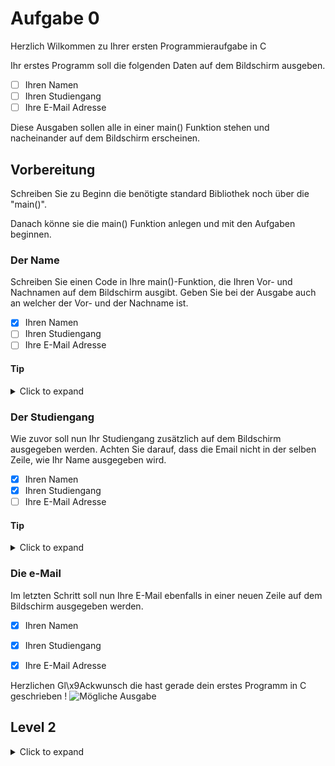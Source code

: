 # Aufgabe 0

Herzlich Wilkommen zu Ihrer ersten Programmieraufgabe in C

Ihr erstes Programm soll die folgenden Daten auf dem Bildschirm ausgeben.
- [ ] Ihren Namen
- [ ] Ihren Studiengang
- [ ] Ihre E-Mail Adresse

Diese Ausgaben sollen alle in einer main() Funktion stehen und nacheinander auf dem Bildschirm erscheinen.


## Vorbereitung

Schreiben Sie zu Beginn die benötigte standard Bibliothek noch über die "main()".

Danach könne sie die main() Funktion anlegen und mit den Aufgaben beginnen.


### Der Name

Schreiben Sie einen Code in Ihre main()-Funktion, die  Ihren Vor- und Nachnamen auf dem Bildschirm ausgibt.
Geben Sie bei der Ausgabe auch an welcher der Vor- und der Nachname ist.

- [x] Ihren Namen
- [ ] Ihren Studiengang
- [ ] Ihre E-Mail Adresse

#### Tip
<details>
<summary>Click to expand</summary>

Benutze die printf() methode um Alles was gefragt wird auf dem Bildschirm aus zu geben.

</details>


### Der Studiengang

Wie zuvor soll nun Ihr Studiengang zusätzlich auf dem Bildschirm ausgegeben werden.
Achten Sie darauf, dass die Email nicht in der selben Zeile, wie Ihr Name ausgegeben wird.

- [x] Ihren Namen
- [x] Ihren Studiengang
- [ ] Ihre E-Mail Adresse

#### Tip
<details>
<summary>Click to expand</summary>

Damit die Ausgabe nicht in der selben Zeile steht benutze den Zeilenverschub mit "\n".
Du kannst diese Zeichen vor der neuen Ausgabe einbauen oder nach der Alten.

</details>

### Die e-Mail

Im letzten Schritt soll nun Ihre E-Mail ebenfalls in einer neuen Zeile auf dem Bildschirm ausgegeben werden.

- [x] Ihren Namen
- [x] Ihren Studiengang
- [x] Ihre E-Mail Adresse


Herzlichen Gl\x9Ackwunsch die hast gerade dein erstes Programm in C geschrieben !
![Mögliche Ausgabe](???)


## Level 2

<details>
<summary>Click to expand</summary>

Hier was für die fortgeschrittenen!

Alle Angaben sollen nun nicht im pirntf() Befehl stehen, sonder von der Tastatur eingelesn werden.
</details>
